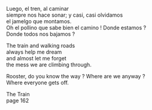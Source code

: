 
Luego, el tren, al caminar  
siempre nos hace sonar;
y casi, casi olvidamos  
el jamelgo que montamos.  
Oh el pollino
que sabe bien el camino !
Donde estamos ?  
Donde todos nos bajamos ?  

The train and walking roads   
always help me dream   
and almost let me forget  
the mess we are climbing through.   

Rooster, do you know the way ?
Where are we anyway ?   
Where everyone gets off.

The Train  
page 162
